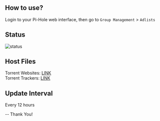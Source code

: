 ## How to use?
Login to your Pi-Hole web interface, then go to `Group Management` > `Adlists`<br>

## Status
![status](https://healthchecks.io/badge/312c1b71-aab2-4c0b-8ff1-1fd3275b8965/Ji9TlMIN-2/Pi-hole-Torrent-Blocklist.svg)

## Host Files
Torrent Websites: [LINK](https://raw.githubusercontent.com/im-sm/Pi-hole-Torrent-Blocklist/main/all-torrent-websites.txt)<br>
Torrent Trackers: [LINK](https://raw.githubusercontent.com/im-sm/Pi-hole-Torrent-Blocklist/main/all-torrent-trackres.txt)

## Update Interval
Every 12 hours

-- Thank You!
